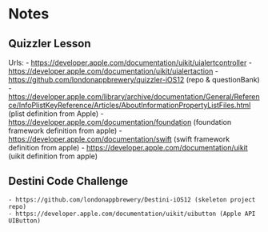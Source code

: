 # Notes

## Quizzler Lesson

Urls:
    - https://developer.apple.com/documentation/uikit/uialertcontroller
    - https://developer.apple.com/documentation/uikit/uialertaction
    - https://github.com/londonappbrewery/quizzler-iOS12 (repo & questionBank)
    - https://developer.apple.com/library/archive/documentation/General/Reference/InfoPlistKeyReference/Articles/AboutInformationPropertyListFiles.html (plist definition from Apple)
    - https://developer.apple.com/documentation/foundation (foundation framework definition from apple)
    - https://developer.apple.com/documentation/swift (swift framework definition from apple)
    - https://developer.apple.com/documentation/uikit (uikit definition from apple)

## Destini Code Challenge
    - https://github.com/londonappbrewery/Destini-iOS12 (skeleton project repo)
    - https://developer.apple.com/documentation/uikit/uibutton (Apple API UIButton)

